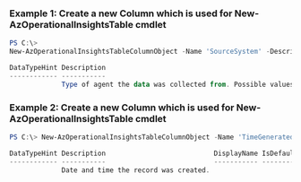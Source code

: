 ### Example 1: Create a new Column which is used for New-AzOperationalInsightsTable cmdlet
```powershell
PS C:\> 
New-AzOperationalInsightsTableColumnObject -Name 'SourceSystem' -Description 'Type of agent the data was collected from. Possible values are OpsManager (Windows agent) or Linux.' -Type 'string'

DataTypeHint Description                                                                                         DisplayName IsDefaultDisplay IsHidden Name
------------ -----------                                                                                         ----------- ---------------- -------- ----
             Type of agent the data was collected from. Possible values are OpsManager (Windows agent) or Linux.                                       SourceSystem

```


### Example 2: Create a new Column which is used for New-AzOperationalInsightsTable cmdlet
```powershell
PS C:\> New-AzOperationalInsightsTableColumnObject -Name 'TimeGenerated' -Description 'Date and time the record was created.' -Type 'datetime'

DataTypeHint Description                           DisplayName IsDefaultDisplay IsHidden Name
------------ -----------                           ----------- ---------------- -------- ----
             Date and time the record was created.                                       TimeGenerated

```
